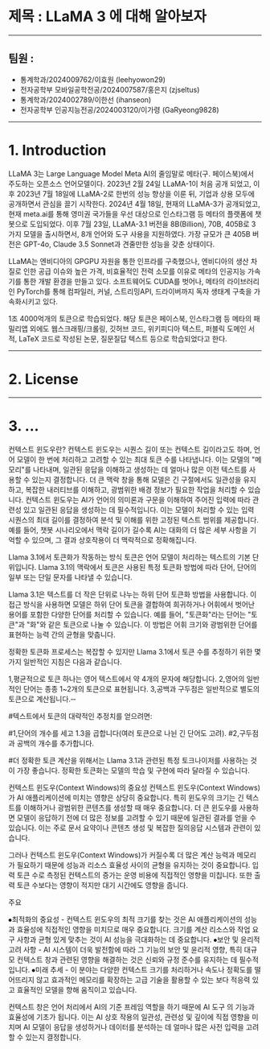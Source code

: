 # 제목 : LLaMA 3 에 대해 알아보자
---
## 팀원 :
+ 통계학과/2024009762/이효원 (leehyowon29)
+ 전자공학부 모바일공학전공/2024007587/홍은지 (zjseltus)
+ 통계학과/2024002789/이한선 (ihanseon)
+ 전자공학부 인공지능전공/2024003120/이가령 (GaRyeong9828)
---
# 1. Introduction
LLaMA 3는 Large Language Model Meta AI의 줄임말로 메타(구. 페이스북)에서 주도하는 오픈소스 언어모델이다.
2023년 2월 24일 LLaMA-1이 처음 공개 되었고, 이후 2023년 7월 18일에 LLaMA-2로 한번의 성능 향상을 이룬 뒤, 기업과 상용 모두에 공개하면서 관심을 끌기 시작한다.
2024년 4월 18일, 현재의 LLaMA-3가 공개되었고, 현재 meta.ai를 통해 영미권 국가들을 우선 대상으로 인스타그램 등 메타의 플랫폼에 챗봇으로 도입되었다.
이후 7월 23일, LLaMA-3.1 버전을 8B(Billion), 70B, 405B로 3가지 모델을 출시하면서, 8개 언어와 도구 사용을 지원하였다.
가장 규모가 큰 405B 버전은 GPT-4o, Claude 3.5 Sonnet과 견줄만한 성능을 갖춘 상태이다.

LLaMA는 엔비디아의 GPGPU 자원을 통한 인프라를 구축했으나, 엔비디아의 생산 차질로 인한 공급 이슈와 높은 가격, 비효율적인 전력 소모를 이유로 메타의 인공지능 가속기를 통한 개발 환경을 만들고 있다.
소프트웨어도 CUDA를 벗어나, 메타의 라이브러리인 PyTorch를 통해 컴파일러, 커널, 스트리밍API, 드라이버까지 독자 생태계 구축을 가속화시키고 있다.

1조 4000억개의 토큰으로 학습되었다.
해당 토큰은 페이스북, 인스타그램 등 메타의 패밀리앱 외에도 웹스크래핑/크롤링, 깃허브 코드, 위키피디아 텍스트, 퍼블릭 도메인 서적, LaTeX 코드로 작성된 논문, 질문질답 텍스트 등으로 학습되었다고 한다.

---
# 2. License

---
# 3. ...
컨텍스트 윈도우란?
컨텍스트 윈도우는 시퀀스 길이 또는 컨텍스트 길이라고도 하며, 언어 모델이 한 번에 처리하고 고려할 수 있는 최대 토큰 수를 나타냅니다.
이는 모델의 "메모리"를 나타내며, 일관된 응답을 이해하고 생성하는 데 얼마나 많은 이전 텍스트를 사용할 수 있는지 결정합니다.
더 큰 맥락 창을 통해 모델은 긴 구절에서도 일관성을 유지하고, 복잡한 내러티브를 이해하고, 광범위한 배경 정보가 필요한 작업을 처리할 수 있습니다.
컨텍스트 윈도우는 AI가 언어의 의미론과 구문을 이해하여 주어진 입력에 따라 관련성 있고 일관된 응답을 생성하는 데 필수적입니다. 
이는 모델이 처리할 수 있는 입력 시퀀스의 최대 길이를 결정하여 분석 및 이해를 위한 고정된 텍스트 범위를 제공합니다.
예를 들어, 챗봇 시나리오에서 맥락 길이가 길수록 AI는 대화의 더 많은 세부 사항을 기억할 수 있으며, 그 결과 상호작용이 더 맥락적으로 정확해집니다.

Llama 3.1에서 토큰화가 작동하는 방식
토큰은 언어 모델이 처리하는 텍스트의 기본 단위입니다.
 Llama 3.1의 맥락에서 토큰은 사용된 특정 토큰화 방법에 따라 단어, 단어의 일부 또는 단일 문자를 나타낼 수 있습니다.

Llama 3.1은 텍스트를 더 작은 단위로 나누는 하위 단어 토큰화 방법을 사용합니다. 이 접근 방식을 사용하면 모델은 하위 단어 토큰을 결합하여 희귀하거나 어휘에서 벗어난 용어를 포함한 다양한 단어를 처리할 수 있습니다. 예를 들어, "토큰화"라는 단어는 "토큰"과 "화"와 같은 토큰으로 나눌 수 있습니다. 이 방법은 어휘 크기와 광범위한 단어를 표현하는 능력 간의 균형을 맞춥니다.

정확한 토큰화 프로세스는 복잡할 수 있지만 Llama 3.1에서 토큰 수를 추정하기 위한 몇 가지 일반적인 지침은 다음과 같습니다.

1,평균적으로 토큰 하나는 영어 텍스트에서 약 4개의 문자에 해당합니다.
2,영어의 일반적인 단어는 종종 1~2개의 토큰으로 표현됩니다.
3,공백과 구두점은 일반적으로 별도의 토큰으로 계산됩니다.‑‑

#텍스트에서 토큰의 대략적인 추정치를 얻으려면:

#1,단어의 개수를 세고 1.3을 곱합니다(여러 토큰으로 나뉜 긴 단어도 고려).
#2,구두점과 공백의 개수를 추가합니다.

#더 정확한 토큰 계산을 위해서는 Llama 3.1과 관련된 특정 토크나이저를 사용하는 것이 가장 좋습니다. 정확한 토큰화는 모델의 학습 및 구현에 따라 달라질 수 있습니다.

컨텍스트 윈도우(Context Windows)의 중요성
컨텍스트 윈도우(Context Windows)가 AI 애플리케이션에 미치는 영향은 상당히 중요합니다. 특히 윈도우의 크기는 긴 텍스트를 이해하거나 광범위한 콘텐츠를 생성할 때 매우 중요합니다. 더 큰 윈도우를 사용하면 모델이 응답하기 전에 더 많은 정보를 고려할 수 있기 때문에 일관된 결과를 얻을 수 있습니다. 이는 주로 문서 요약이나 콘텐츠 생성 및 복잡한 질의응답 시스템과 관련이 있습니다.

그러나 컨텍스트 윈도우(Context Windows)가 커질수록 더 많은 계산 능력과 메모리가 필요하기 때문에 성능과 리소스 효율성 사이의 균형을 유지하는 것이 중요합니다. 입력 토큰 수로 측정된 컨텍스트의 증가는 운영 비용에 직접적인 영향을 미칩니다. 또한 출력 토큰 수보다는 영향이 적지만 대기 시간에도 영향을 줍니다.

주요 

⦁최적화의 중요성 - 컨텍스트 윈도우의 최적 크기를 찾는 것은 AI 애플리케이션의 성능과 효율성에 직접적인 영향을 미치므로 매우 중요합니다. 크기를 계산 리소스와 작업 요구 사항과 균형 있게 맞추는 것이 AI 성능을 극대화하는 데 중요합니다.
⦁보안 및 윤리적 고려 사항 - AI 시스템이 더욱 발전함에 따라 그 기능의 보안 및 윤리적 영향, 특히 대규모 컨텍스트 창과 관련된 영향을 해결하는 것은 신뢰와 규정 준수를 유지하는 데 필수적입니다.
⦁미래 추세 - 이 분야는 다양한 컨텍스트 크기를 처리하거나 속도나 정확도를 떨어뜨리지 않고 효과적인 메모리를 확장하는 고급 기술을 활용할 수 있는 보다 적응력 있고 효율적인 모델을 향해 움직이고 있습니다.

컨텍스트 창은 언어 처리에서 AI의 기준 프레임 역할을 하기 때문에 AI 도구 의 기능과 효율성에 기초가 됩니다. 이는 AI 상호 작용의 일관성, 관련성 및 깊이에 직접 영향을 미치며 AI 모델이 응답을 생성하거나 데이터를 분석하는 데 얼마나 많은 사전 입력을 고려할 수 있는지 결정합니다.
